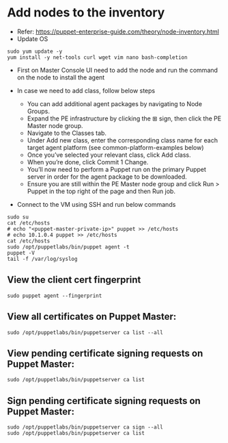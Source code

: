 # Add nodes to the inventory
- Refer: https://puppet-enterprise-guide.com/theory/node-inventory.html
- Update OS
```
sudo yum update -y
yum install -y net-tools curl wget vim nano bash-completion
```
- First on Master Console UI need to add the node and run the command on the node to install the agent
- In case we need to add class, follow below steps
  - You can add additional agent packages by navigating to Node Groups.
  - Expand the PE infrastructure by clicking the ⊞ sign, then click the PE Master node group.
  - Navigate to the Classes tab.
  - Under Add new class, enter the corresponding class name for each target agent platform (see common-platform-examples below)
  - Once you’ve selected your relevant class, click Add class.
  - When you’re done, click Commit 1 Change.
  - You’ll now need to perform a Puppet run on the primary Puppet server in order for the agent package to be downloaded.
  - Ensure you are still within the PE Master node group and click Run > Puppet in the top right of the page and then Run job.

- Connect to the VM using SSH and run below commands
```
sudo su
cat /etc/hosts
# echo "<puppet-master-private-ip>" puppet >> /etc/hosts
# echo 10.1.0.4 puppet >> /etc/hosts
cat /etc/hosts
sudo /opt/puppetlabs/bin/puppet agent -t
puppet -V
tail -f /var/log/syslog
```

## View the client cert fingerprint
```
sudo puppet agent --fingerprint
```

## View all certificates on Puppet Master:
```
sudo /opt/puppetlabs/bin/puppetserver ca list --all
```


## View pending certificate signing requests on Puppet Master:
```
sudo /opt/puppetlabs/bin/puppetserver ca list
```

## Sign pending certificate signing requests on Puppet Master:
```
sudo /opt/puppetlabs/bin/puppetserver ca sign --all
sudo /opt/puppetlabs/bin/puppetserver ca list
```
